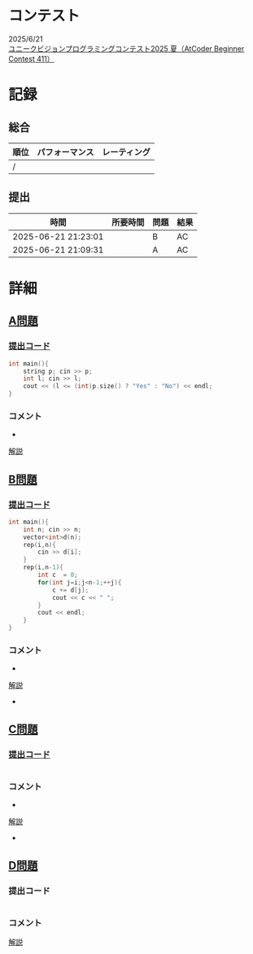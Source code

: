 # コンテスト
2025/6/21<br>
[ユニークビジョンプログラミングコンテスト2025 夏（AtCoder Beginner Contest 411）](https://atcoder.jp/contests/abc411)

# 記録
## 総合
|  順位  |  パフォーマンス  | レーティング |
| ---- | ---- | ---- |
|   /   |  |  |

## 提出
|  時間  |  所要時間  |  問題  | 結果 |
| ---- | ---- | ---- | ---- |
| 2025-06-21 21:23:01 |  | B | AC |
| 2025-06-21 21:09:31 |  | A | AC |


# 詳細
## [A問題](https://atcoder.jp/contests/abc411/tasks/abc411_a)
### [提出コード](https://atcoder.jp/contests/abc411/submissions/66938173)
```c++
int main(){
    string p; cin >> p;
    int l; cin >> l;
    cout << (l <= (int)p.size() ? "Yes" : "No") << endl; 
}
```

### コメント

* 

[解説](https://atcoder.jp/contests/abc411/editorial/13349)


## [B問題](https://atcoder.jp/contests/abc411/tasks/abc411_b)
### [提出コード](https://atcoder.jp/contests/abc411/submissions/66946979)
```c++
int main(){
    int n; cin >> n;
    vector<int>d(n);
    rep(i,n){
        cin >> d[i];
    }
    rep(i,n-1){
        int c  = 0;
        for(int j=i;j<n-1;++j){
            c += d[j];
            cout << c << " ";
        }
        cout << endl;
    }
}
```

### コメント

* 

[解説](https://atcoder.jp/contests/abc411/editorial/13350)

* 


## [C問題](https://atcoder.jp/contests/abc411/tasks/abc411_c)
### [提出コード]()

```c++

```

### コメント
* 

[解説](https://atcoder.jp/contests/abc411/editorial/13351)

* 


## [D問題]()
### 提出コード

```c++

```

### コメント

[解説]()
